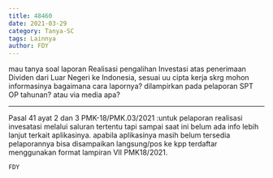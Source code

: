 ```yaml
---
title: 48460
date: 2021-03-29
category: Tanya-SC
tags: Lainnya
author: FDY
---
```


mau tanya soal laporan Realisasi pengalihan Investasi atas penerimaan Dividen dari Luar Negeri ke Indonesia, sesuai uu cipta kerja skrg mohon informasinya bagaimana cara lapornya? dilampirkan pada pelaporan SPT OP tahunan? atau via media apa?

---

Pasal 41 ayat 2 dan 3 PMK-18/PMK.03/2021 :untuk pelaporan realisasi invesatasi melalui saluran tertentu tapi sampai saat ini belum ada info lebih lanjut terkait aplikasinya. apabila aplikasinya masih belum tersedia pelaporannya bisa disampaikan langsung/pos ke kpp terdaftar menggunakan format lampiran VII PMK18/2021.

`FDY`
